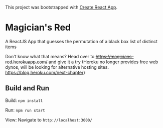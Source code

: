This project was bootstrapped with [Create React App](https://github.com/facebook/create-react-app).

# Magician's Red

A ReactJS App that guesses the permutation of a black box list of distinct items

Don't know what that means? Head over to ~~https://magicians-red.herokuapp.com/~~ and give it a try (Heroku no longer provides free web dynos, will be looking for alternative hosting sites. https://blog.heroku.com/next-chapter)

## Build and Run

Build: `npm install`

Run: `npm run start`

View: Navigate to `http://localhost:3000/`

